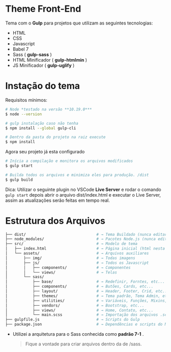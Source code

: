 # Theme Front-End

Tema com o **Gulp** para projetos que utilizam as seguintes tecnologias:

 - HTML
 - CSS
 - Javascript
 - Babel 7
 - Sass  ( **gulp-sass** )
 - HTML Minificador ( **gulp-htmlmin** )
 - JS Minificador ( **gulp-uglify** )

 # Instação do tema
Requisitos mínimos: 

```sh
# Node *testado na versão **10.19.0***
$ node --version
```

```sh
# gulp instalação caso não tenha
$ npm install --global gulp-cli
```

```sh
# Dentro da pasta do projeto na raiz execute
$ npm install
```

Agora seu projeto já esta configurado
```sh
# Inícia a compilação e monitora os arquivos modificados
$ gulp start

# Builda todos os arquivos e minimiza eles para produção. /dist
$ gulp build
``` 

Dica: Utilizar o seguinte plugin no VSCode **Live Server** e rodar o comando `gulp start` depois abrir o arquivo dist/index.html e executar o Live Server, assim as atualizações serão feitas em tempo real.


# Estrutura dos Arquivos


```sh
├── dist/                               # → Tema Buildado (nunca editar)
├── node_modules/                       # → Pacotes Node.js (nunca edite)
├── src/                                # → Modelo de tema
│   ├── index.html                      # → Página inicial (html nesta camada)
│   └── assets/                         # → Arquivos auxiliares
│       ├── img/                        # → Todas imagens
│       ├── js/                         # → Todos os Javascript
│       │   ├── components/             # → Componentes
│       │   └── views/                  # → Telas
│       └── sass/
│           ├── base/                   # → Redefinir, Forntes, etc...
│           ├── components/             # → Butões, Cards, etc...
│           ├── layout/                 # → Header, Footer, Crid, etc...
│           ├── themes/                 # → Tema padrão, Tema Admin, etc...
│           ├── utilities/              # → Variáveis, Funções, Mixins, etc...
│           ├── vendors/                # → Bootstrap, etc... 
│           ├── views/                  # → Home, Contato, etc...
│           └── main.scss               # → Importação dos arquivos .scss
├── gulpfile.js                         # → Scripts do Gulp
├── package.json                        # → Dependências e scripts do Node.js
```

- Utilizei a arquitetura para o Sass conhecida como **padrão 7-1** .
	> Fique a vontade para criar arquivos dentro da de /sass.
